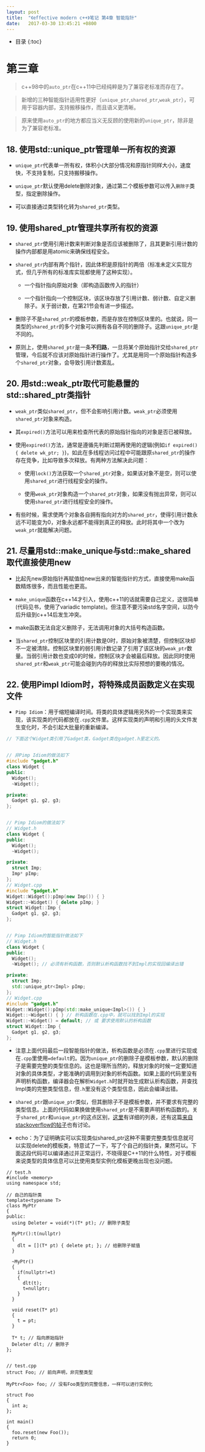 ```yaml
---
layout: post
title:  "《effective modern c++》笔记 第4章 智能指针"
date:   2017-03-30 13:45:21 +0800
---
```


* 目录
{:toc}

# 第三章

> c++98中的`auto_ptr`在c++11中已经纯粹是为了兼容老标准而存在了。

> 新增的三种智能指针适用性更好（`unique_ptr`,`shared_ptr`,`weak_ptr`），可用于容器内部，支持搬移操作，而且语义更清晰。

> 原来使用`auto_ptr`的地方都应当义无反顾的使用新的`unique_ptr`，除非是为了兼容老标准。

## 18. 使用std::unique_ptr管理单一所有权的资源

* `unique_ptr`代表单一所有权，体积小(大部分情况和原指针同样大小)，速度快，不支持复制，只支持搬移操作。

* `unique_ptr`默认使用delete删除对象，通过第二个模板参数可以传入`删除子`类型，指定删除操作。

* 可以直接通过类型转化转为`shared_ptr`类型。

## 19. 使用shared_ptr管理共享所有权的资源

* `shared_ptr`使用引用计数来判断对象是否应该被删除了，且其更新引用计数的操作内部都是用atomic来确保线程安全。

* `shared_ptr`内部有两个指针，因此体积是原指针的两倍（标准未定义实现方式，但几乎所有的标准库实现都使用了这种实现）。

  * 一个指针指向原始对象（即构造函数传入的指针）

  * 一个指针指向一个控制区块，该区块存放了引用计数、弱计数、自定义删除子。关于弱计数，在第21节会有进一步描述。

* 删除子不是`shared_ptr`的模板参数，而是存放在控制区块里的。也就说，同一类型的`shared_ptr`的多个对象可以拥有各自不同的删除子。这跟`unique_ptr`是不同的。

* 原则上，使用`shared_ptr`是一条**不归路**，一旦将某个原始指针交给`shared_ptr`管理，今后就不应该对原始指针进行操作了。尤其是用同一个原始指针构造多个`shared_ptr`对象，会导致引用计数紊乱。

## 20. 用std::weak_ptr取代可能悬置的std::shared_ptr类指针

* `weak_ptr`类似`shared_ptr`，但不会影响引用计数。`weak_ptr`必须使用`shared_ptr`对象来构造。

* 其`expired()`方法可以用来检查所代表的原始指针指向的对象是否已被释放。

* 使用`expired()`方法，通常是遵循先判断过期再使用的逻辑(例如`if expired() { delete wk_ptr; }`)，如此在多线程访问过程中可能跟原`shared_ptr`的操作存在竞争，比如导致多次释放。有两种方法解决此问题：

  * 使用`lock()`方法获取一个`shared_ptr`对象，如果该对象不是空，则可以使用`shared_ptr`进行线程安全的操作。

  * 使用`weak_ptr`对象构造一个`shared_ptr`对象，如果没有抛出异常，则可以使用`shared_ptr`进行线程安全的操作。

* 有些时候，需求使两个对象各自拥有指向对方的`shared_ptr`，使得引用计数永远不可能变为0，对象永远都不能得到真正的释放。此时将其中一个改为`weak_ptr`就能解决问题。

## 21. 尽量用std::make_unique与std::make_shared取代直接使用new

* 比起先new原始指针再赋值给new出来的智能指针的方式，直接使用make函数精炼很多，而且性能也更高。

* `make_unique`函数在c++14才引入，使用c++11的话就需要自己定义，这很简单(代码见书，使用了variadic template)。但注意不要污染std名字空间，以防今后升级到c++14后发生冲突。

* make函数无法自定义删除子，无法调用对象的大括号构造函数。

* 当`shared_ptr`控制区块里的引用计数是0时，原始对象被清楚，但控制区块却不一定被清除。控制区块里的弱引用计数记录了引用了该区块的`weak_ptr`数量。当弱引用计数也变成0的时候，控制区块才会被最后释放。因此同时使用`shared_ptr`和`weak_ptr`可能会碰到内存的释放比实际预想的要晚的情况。

## 22. 使用Pimpl Idiom时，将特殊成员函数定义在实现文件

* `Pimp Idiom`：用于缩短编译时间。将类的具体逻辑用另外的一个实现类来实现，该实现类的代码都放在`.cpp`文件里。这样实现类的声明和引用的头文件发生变化时，不会引起大批量的重新编译。

```c++
// 下面这个Widget类引用了Gadget类，Gadget类在gadget.h里定义的。


// 非Pimp Idiom的做法如下
#include "gadget.h"
class Widget {
public:
  Widget();
  ~Widget();

private:
  Gadget g1, g2, g3;
};


// Pimp Idiom的做法如下
// Widget.h
class Widget {
public:
  Widget();
  ~Widget();

private:
  struct Imp;
  Imp* pImp;
};
// Widget.cpp
#include "gadget.h"
Widget::Widget():pImp(new Imp()) { }
Widget::~Widget() { delete pImp; }
struct Widget::Imp {
  Gadget g1, g2, g3;
};


// Pimp Idiom的智能指针做法如下
// Widget.h
class Widget {
public:
  Widget();
  ~Widget(); // 必须有析构函数，否则默认析构函数找不到Impl的实现回编译出错

private:
  struct Imp;
  std::unique_ptr<Impl> pImp;
};
// Widget.cpp
#include "gadget.h"
Widget::Widget():pImp(std::make_unique<Impl>()) { }
Widget::~Widget() { } // 析构函数在.cpp中，就可以找到Impl的实现
Widget::~Widget() = default; // 或 要求使用默认的析构函数
struct Widget::Imp {
  Gadget g1, g2, g3;
};

```

* 注意上面代码最后一段智能指针的做法，析构函数是必须在`.cpp`里进行实现或在`.cpp`里使用`=default`的。因为`unique_ptr`的删除子是模板参数，默认的删除子是需要完整的类型信息的。这也是理所当然的，释放对象的时候一定要知道对象的具体类型，才能准确的调用到对象的析构函数。如果上面的代码里没有声明析构函数，编译器会在解析`Widget.h`时就开始生成默认析构函数，并查找Impl类的完整类型信息，但`.h`里没有这个类型信息，因此会编译出错。

* `shared_ptr`跟`unique_ptr`类似，但其删除子不是模板参数，并不要求有完整的类型信息。上面的代码如果换做使用`shared_ptr`是不需要声明析构函数的。关于`shared_ptr`和`unique_ptr`的这点区别，[这里](https://howardhinnant.github.io/incomplete.html)有详细的列表，还有这篇[来自stackoverflow的帖子](http://stackoverflow.com/questions/6012157/is-stdunique-ptrt-required-to-know-the-full-definition-of-t)也有讨论。

* echo：为了证明确实可以实现类似shared_ptr这种不需要完整类型信息就可以实现delete的模板类，特意试了一下，写了个自己的指针类，果然可以。下面这段代码可以编译通过并正常运行，不晓得是C++11的什么特性，对于模板来说类型的具体信息可以比使用类型实例化模板更晚出现也没问题。

```
// test.h
#include <memory>
using namespace std;

// 自己的指针类
template<typename T>
class MyPtr
{
public:
  using Deleter = void(*)(T* pt); // 删除子类型

  MyPtr():t(nullptr)
  {
    dlt = [](T* pt) { delete pt; }; // 给删除子赋值
  }

  ~MyPtr()
  {
    if(nullptr!=t) 
    {
      dlt(t);
      t=nullptr; 
    }
  }

  void reset(T* pt)
  {
    t = pt;
  }

  T* t; // 指向原始指针
  Deleter dlt; // 删除子
};


// test.cpp
struct Foo; // 前向声明，非完整类型

MyPtr<Foo> foo; // 没有Foo类型的完整信息，一样可以进行实例化

struct Foo
{
  int a;
};

int main()
{
  foo.reset(new Foo());
  return 0;
}
```
